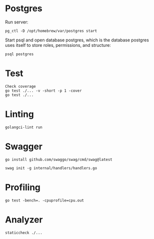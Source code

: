 # Postgres

Run server:

````
pg_ctl -D /opt/homebrew/var/postgres start
````

Start psql and open database postgres, which is the database postgres uses itself to store roles, permissions, and structure:
````
psql postgres
````
# Test

````
Check coverage
go test ./... -v -short -p 1 -cover
go test ./...
````
# Linting

````
golangci-lint run
````

# Swagger
````
go install github.com/swaggo/swag/cmd/swag@latest 

swag init -g internal/handlers/handlers.go
````

# Profiling

````
go test -bench=. -cpuprofile=cpu.out 
````

# Analyzer

````
staticcheck ./...
````